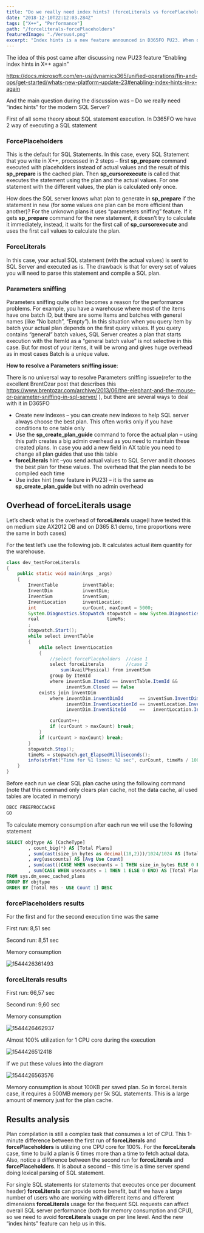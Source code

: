 ```yaml
---
title: "Do we really need index hints? (forceLiterals vs forcePlaceholders)"
date: "2018-12-10T22:12:03.284Z"
tags: ["X++", "Performance"]
path: "/forceliterals-forcePlaceholders"
featuredImage: "./Versus4.png"
excerpt: "Index hints is a new feature announced in D365FO PU23. When do we need it and what is the performance overhead of others alternatives."
---
```


The idea of this post came after discussing new PU23 feature “Enabling index hints in X++ again”

<https://docs.microsoft.com/en-us/dynamics365/unified-operations/fin-and-ops/get-started/whats-new-platform-update-23#enabling-index-hints-in-x-again>

And the main question during the discussion was – Do we really need “index hints” for the modern SQL Server?

First of all some theory about SQL statement execution.
In D365FO we have 2 way of executing a SQL statement

### **ForcePlaceholders**

This is the default for SQL Statements. In this case, every SQL Statement that you write in X++, processed in 2 steps – first **sp_prepare** command executed with placeholders instead of actual values and the result of this **sp_prepare** is the cached plan. Then **sp_cursorexecute** is called that executes the statement using the plan and the actual values. For one statement with the different values, the plan is calculated only once.

How does the SQL server knows what plan to generate in **sp_prepare** if the statement in new (for some values one plan can be more efficient than another)? For the unknown plans it uses “parameters sniffing” feature. If it gets **sp_prepare** command for the new statement, it doesn’t try to calculate it immediately, instead, it waits for the first call of **sp_cursorexecute** and uses the first call values to calculate the plan.

### **ForceLiterals**

In this case, your actual SQL statement (with the actual values) is sent to SQL Server and executed as is. The drawback is that for every set of values you will need to parse this statement and compile a SQL plan.

### **Parameters sniffing**

Parameters sniffing quite often becomes a reason for the performance problems. For example, you have a warehouse where most of the items have one batch ID, but there are some Items and batches with general names (like “No batch”, “Empty”). In this situation when you query item by batch your actual plan depends on the first query values. If you query contains “general” batch values, SQL Server creates a plan that starts execution with the ItemId as a “general batch value” is not selective in this case. But for most of your items, it will be wrong and gives huge overhead as in most cases Batch is a unique value.

**How to resolve a Parameters sniffing issue**:

There is no universal way to resolve Parameters sniffing issue(refer to the excellent BrentOzar post that describes this <https://www.brentozar.com/archive/2013/06/the-elephant-and-the-mouse-or-parameter-sniffing-in-sql-server/> ), but there are several ways to deal with it in D365FO

- Create new indexes – you can create new indexes to help SQL server always choose the best plan. This often works only if you have conditions to one table only
- Use the **sp\_create\_plan\_guide** command to force the actual plan – using this path creates a big admin overhead as you need to maintain these created plans. In case you add a new field in AX table you need to change all plan guides that use this table
- **forceLiterals** hint –you send actual values to SQL Server and it chooses the best plan for these values. The overhead that the plan needs to be compiled each time
- Use index hint (new feature in PU23) – it is the same as **sp\_create\_plan\_guide** but with no admin overhead

## Overhead of forceLiterals usage

Let’s check what is the overhead of **forceLiterals** usage(I have tested this on medium size AX2012 DB and on D365 8.1 demo, time proportions were the same in both cases)

For the test let’s use the following job. It calculates actual item quantity for the warehouse.

```java
class dev_testForceLiterals
{
    public static void main(Args _args)
    {
        InventTable         inventTable;
        InventDim           inventDim;
        InventSum           inventSum;
        InventLocation      inventLocation;
        int                 curCount, maxCount = 5000;
        System.Diagnostics.Stopwatch stopwatch = new System.Diagnostics.Stopwatch();
        real                         timeMs;
        ;
        stopwatch.Start();
        while select inventTable
        {
            while select inventLocation
            {
                //select forcePlaceholders  //case 1
                select forceLiterals        //case 2
                    sum(AvailPhysical) from inventSum
                group by ItemId
                where inventSum.ItemId == inventTable.ItemId &&
                      inventSum.Closed == false
            exists join inventDim
                where inventDim.inventDimId      == inventSum.InventDimId &&
                      inventDim.InventLocationId == inventLocation.InventLocationId &&
                      inventDim.InventSiteId     ==   inventLocation.InventSiteId;

                curCount++;
                if (curCount > maxCount) break;
            }
            if (curCount > maxCount) break;
        }
        stopwatch.Stop();
        timeMs = stopwatch.get_ElapsedMilliseconds();
        info(strFmt("Time for %1 lines: %2 sec", curCount, timeMs / 1000));
    }
}
```

Before each run we clear SQL plan cache using the following command (note that this command only clears plan cache, not the data cache, all used tables are located in memory)

```sql
DBCC FREEPROCCACHE
GO
```

To calculate memory consumption after each run we will use the following statement

```sql
SELECT objtype AS [CacheType]
        , count_big(*) AS [Total Plans]
        , sum(cast(size_in_bytes as decimal(18,2)))/1024/1024 AS [Total MBs]
        , avg(usecounts) AS [Avg Use Count]
        , sum(cast((CASE WHEN usecounts = 1 THEN size_in_bytes ELSE 0 END) as decimal(18,2)))/1024/1024 AS [Total MBs - USE Count 1]
        , sum(CASE WHEN usecounts = 1 THEN 1 ELSE 0 END) AS [Total Plans - USE Count 1]
FROM sys.dm_exec_cached_plans
GROUP BY objtype
ORDER BY [Total MBs - USE Count 1] DESC
```

### **forcePlaceholders results**

For the first and for the second execution time was the same

First run: 8,51 sec

Second run: 8,51 sec

Memory consumption

![1544426361493](Memory1.png)

### **forceLiterals results**

First run: 66,57 sec

Second run: 9,60 sec

Memory consumption

![1544426462937](Memory2.png)

Almost 100% utilization for 1 CPU core during the execution

![1544426512418](CPU2.png)

If we put these values into the diagram

![1544426563576](Compare1.png)

Memory consumption is about 100KB per saved plan. So in forceLiterals case, it requires a 500MB memory per 5k SQL statements. This is a large amount of memory just for the plan cache.

## Results analysis

Plan compilation is still a complex task that consumes a lot of CPU. This 1-minute difference between the first run of **forceLiterals** and **forcePlaceholders** is utilizing one CPU core for 100%. For the **forceLiterals** case, time to build a plan is 6 times more than a time to fetch actual data. Also, notice a difference between the second run for **forceLiterals** and **forcePlaceholders**. It is about a second – this time is a time server spend doing lexical parsing of SQL statement.

For single SQL statements (or statements that executes once per document header) **forceLiterals** can provide some benefit, but if we have a large number of users who are working with different items and different dimensions **forceLiterals** usage for the frequent SQL requests can affect overall SQL server performance (both for memory consumption and CPU), so we need to avoid **forceLiterals** usage on per line level. And the new “index hints” feature can help us in this.
